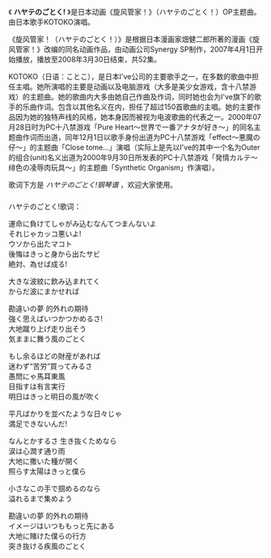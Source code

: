 

《 **ハヤテのごとく!** 》是日本动画《旋风管家！》（ハヤテのごとく！）OP主题曲。由日本歌手KOTOKO演唱。

  

《旋风管家！（ハヤテのごとく！）》是根据日本漫画家畑健二郎所著的漫画《旋风管家！》改编的同名动画作品，由动画公司Synergy
SP制作，2007年4月1日开始播放，播放至2008年3月30日结束，共52集。

  

KOTOKO（日语：ことこ），是日本I've公司的主要歌手之一，在多数的歌曲中担任主唱。她所演唱的主要是动画以及电脑游戏（大多是美少女游戏，含十八禁游戏）的主题曲。她的歌曲内大多由她自己作曲及作词，同时她也会为I've旗下的歌手的乐曲作词。包含以其他名义在内，担任了超过150首歌曲的主唱。她的主要作品因为她的独特声线的风格，她本身因而被视为电波歌曲的代表之一。2000年07月28日时为PC十八禁游戏「Pure
Heart～世界で一番アナタが好き～」的同名主题曲作词而出道，同年12月1日以歌手身份出道为PC十八禁游戏「effect～悪魔の仔～」的主题曲「Close
tome...」演唱（实际上是先以I've的其中一个名为Outer的组合(unit)名义出道为2000年9月30日所发表的PC十八禁游戏「発情カルテ～绯色の凌辱肉玩具～」的主题曲「Synthetic
Organism」作演唱）。

  

歌词下方是 _ハヤテのごとく!钢琴谱_ ，欢迎大家使用。

###  
ハヤテのごとく!歌词：

  
運命に負けてしゃがみ込むなんてつまんないよ  
それじゃカッコ悪いよ!  
ウソから出たマコト  
後悔はきっと身から出たサビ  
絶対、為せば成る!

大きな波紋に飲み込まれてく  
からだ波にまかせれば

勘違いの夢 的外れの期待  
強く思えばいつかつかめるさ!  
大地蹴り上げ走り出そう  
気ままに舞う風のごとく

もし余るほどの財産があれば  
迷わず“苦労”買ってみるさ  
愚問にゃ馬耳東風  
目指すは有言実行  
明日はきっと明日の風が吹く

平凡ばかりを並べたような日々じゃ  
満足できないんだ!

なんとかするさ 生き抜くためなら  
涙は心潤す通り雨  
大地に撒いた種が開く  
照らす太陽はきっと僕ら

小さなこの手で掴めるのなら  
溢れるまで集めよう

勘違いの夢 的外れの期待  
イメージはいつももっと先にある  
大地に賭けた僕らの行方  
突き抜ける疾風のごとく

  
  

